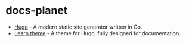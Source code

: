 # docs-planet

- [Hugo](https://gohugo.io/) - A modern static site generator written in Go.
- [Learn theme](https://learn.netlify.com) - A theme for Hugo, fully designed for documentation.
